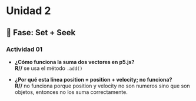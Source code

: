 # Unidad 2

## 🔎 Fase: Set + Seek

### Actividad 01

* **¿Cómo funciona la suma dos vectores en p5.js?      
  R//** se usa el método `.add()` 

* **¿Por qué esta línea position = position + velocity; no funciona?      
  R//** no funciona porque position y velocity no son numeros sino que son objetos, entonces no los suma correctamente. 
